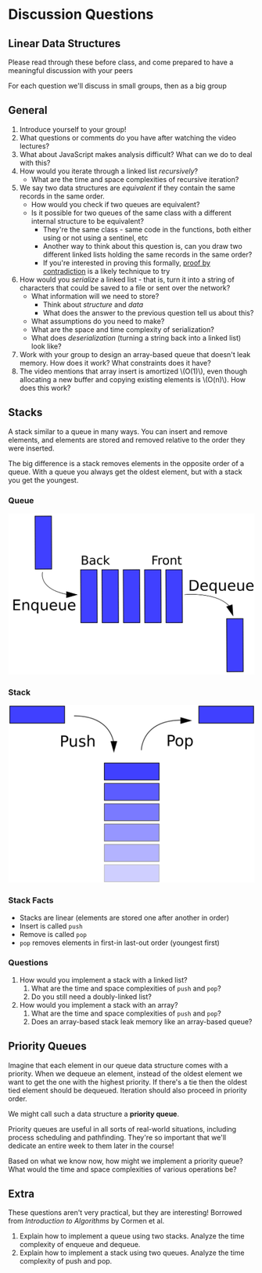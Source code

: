 # Discussion Questions

## Linear Data Structures 

Please read through these before class, and come prepared to have a meaningful discussion with your peers

For each question we'll discuss in small groups, then as a big group

## General

1. Introduce yourself to your group!
1. What questions or comments do you have after watching the video lectures?
1. What about JavaScript makes analysis difficult? What can we do to deal with this?
1. How would you iterate through a linked list _recursively_?
    - What are the time and space complexities of recursive iteration?
1. We say two data structures are _equivalent_ if they contain the same records in the same order.
    - How would you check if two queues are equivalent?
    - Is it possible for two queues of the same class with a different internal structure to be equivalent?
        - They're the same class - same code in the functions, both either using or not using a sentinel, etc
        - Another way to think about this question is, can you draw two different linked lists holding the same records in the same order?
        - If you're interested in proving this formally, [proof by contradiction](https://nrich.maths.org/4717) is a likely technique to try
1. How would you _serialize_ a linked list - that is, turn it into a string of characters that could be saved to a file or sent over the network? 
    - What information will we need to store?
        - Think about _structure_ and _data_
        - What does the answer to the previous question tell us about this?
    - What assumptions do you need to make?
    - What are the space and time complexity of serialization?
    - What does _deserialization_ (turning a string back into a linked list) look like?
1. Work with your group to design an array-based queue that doesn't leak memory. How does it work? What constraints does it have?
1. The video mentions that array insert is amortized \\(O(1)\\), even though allocating a new buffer and copying existing elements is \\(O(n)\\). How does this work?

## Stacks

A stack similar to a queue in many ways. You can insert and remove elements, and elements are stored and removed relative to the order they were inserted.

The big difference is a stack removes elements in the opposite order of a queue. With a queue you always get the oldest element, but with a stack you get the youngest.

### Queue

![](images/discussion-queue.png)

### Stack

![](images/discussion-stack.png)

### Stack Facts

- Stacks are linear (elements are stored one after another in order)
- Insert is called `push`
- Remove is called `pop`
- `pop` removes elements in first-in last-out order (youngest first)

### Questions

1. How would you implement a stack with a linked list?
    1. What are the time and space complexities of `push` and `pop`?
    1. Do you still need a doubly-linked list?
1. How would you implement a stack with an array?
    1. What are the time and space complexities of `push` and `pop`?
    1. Does an array-based stack leak memory like an array-based queue?

## Priority Queues

Imagine that each element in our queue data structure comes with a priority. When we dequeue an element, instead of the oldest element we want to get the one with the highest priority. If there's a tie then the oldest tied element should be dequeued. Iteration should also proceed in priority order.

We might call such a data structure a **priority queue**.

Priority queues are useful in all sorts of real-world situations, including process scheduling and pathfinding. They're so important that we'll dedicate an entire week to them later in the course!

Based on what we know now, how might we implement a priority queue? What would the time and space complexities of various operations be?

## Extra

These questions aren't very practical, but they are interesting! Borrowed from _Introduction to Algorithms_ by Cormen et al.

1. Explain how to implement a queue using two stacks. Analyze the time complexity of enqueue and dequeue.
1. Explain how to implement a stack using two queues. Analyze the time complexity of push and pop.